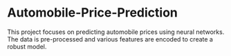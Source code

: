 # Automobile-Price-Prediction
This project focuses on predicting automobile prices using neural networks. The data is pre-processed and various features are encoded to create a robust model. 

